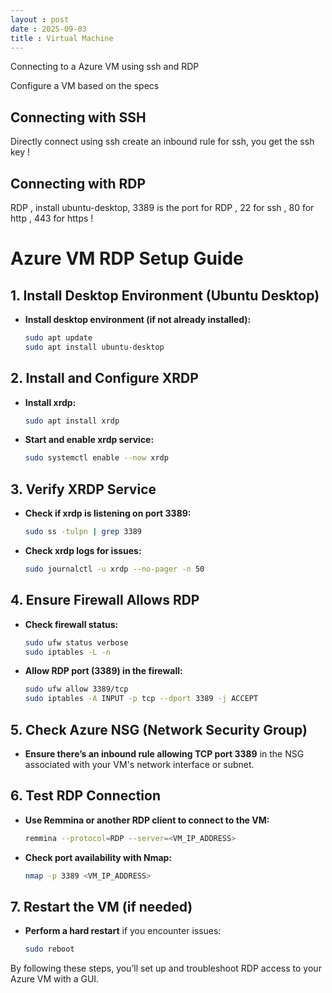 ```yaml
---
layout : post 
date : 2025-09-03
title : Virtual Machine  
---
```


Connecting to a Azure VM using ssh and RDP

Configure a VM based on the specs 

## Connecting with SSH 

Directly connect using ssh create an inbound rule for ssh, you get the ssh key !  

## Connecting with RDP  
RDP , install ubuntu-desktop, 3389 is the port for RDP  , 22 for ssh , 80 for http , 443 for https !

# Azure VM RDP Setup Guide

## 1. Install Desktop Environment (Ubuntu Desktop)
- **Install desktop environment (if not already installed):**
  ```bash
  sudo apt update
  sudo apt install ubuntu-desktop
  ```

## 2. Install and Configure XRDP
- **Install xrdp:**
  ```bash
  sudo apt install xrdp
  ```

- **Start and enable xrdp service:**
  ```bash
  sudo systemctl enable --now xrdp
  ```

## 3. Verify XRDP Service
- **Check if xrdp is listening on port 3389:**
  ```bash
  sudo ss -tulpn | grep 3389
  ```

- **Check xrdp logs for issues:**
  ```bash
  sudo journalctl -u xrdp --no-pager -n 50
  ```

## 4. Ensure Firewall Allows RDP
- **Check firewall status:**
  ```bash
  sudo ufw status verbose
  sudo iptables -L -n
  ```

- **Allow RDP port (3389) in the firewall:**
  ```bash
  sudo ufw allow 3389/tcp
  sudo iptables -A INPUT -p tcp --dport 3389 -j ACCEPT
  ```

## 5. Check Azure NSG (Network Security Group)
- **Ensure there’s an inbound rule allowing TCP port 3389** in the NSG associated with your VM's network interface or subnet.

## 6. Test RDP Connection
- **Use Remmina or another RDP client to connect to the VM:**
  ```bash
  remmina --protocol=RDP --server=<VM_IP_ADDRESS>
  ```

- **Check port availability with Nmap:**
  ```bash
  nmap -p 3389 <VM_IP_ADDRESS>
  ```

## 7. Restart the VM (if needed)
- **Perform a hard restart** if you encounter issues:
  ```bash
  sudo reboot
  ```

By following these steps, you’ll set up and troubleshoot RDP access to your Azure VM with a GUI.
